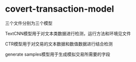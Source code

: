 # covert-transaction-model

三个文件分别为三个模型

TextCNN模型用于对文本类数据进行检测，运行方法和环境见文件

CTR模型用于对交易的文本数据和数值数据进行结合检测

generate samples模型用于生成模拟交易所需要的字段


